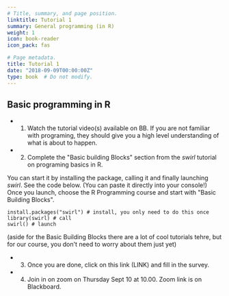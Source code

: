 ```yaml
---
# Title, summary, and page position.
linktitle: Tutorial 1
summary: General programming (in R)
weight: 1
icon: book-reader
icon_pack: fas

# Page metadata.
title: Tutorial 1
date: "2018-09-09T00:00:00Z"
type: book  # Do not modify.
---
```


## Basic programming in R
* 1. Watch the tutorial video(s) available on BB. If you are not familiar with programing, they should give you a high level understanding of what is about to happen. 
* 2. Complete the "Basic building Blocks" section from the _swirl_ tutorial on programing basics in R. 

You can start it by installing the package, calling it and finally launching _swirl_. See the code below. (You can paste it directly into your console!) Once you launch, choose the R Programming course and start with "Basic Building Blocks".
```
install.packages("swirl") # install, you only need to do this once
library(swirl) # call
swirl() # launch
```
(aside for the Basic Building Blocks there are a lot of cool tutorials tehre, but for our course, you don't need to worry about them just yet)
* 3. Once you are done, click on this link (LINK) and fill in the survey. 
* 4. Join in on zoom on Thursday Sept 10 at 10.00. Zoom link is on Blackboard. 
